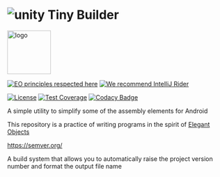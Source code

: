 # ![unity](https://img.shields.io/badge/Unity-100000?style=for-the-badge&logo=unity&logoColor=white) Tiny Builder

<img alt="logo" src="https://www.objectionary.com/cactus.svg" height="100px" />  

[![EO principles respected here](https://www.elegantobjects.org/badge.svg)](https://www.elegantobjects.org)
[![We recommend IntelliJ Rider](https://www.elegantobjects.org/intellij-idea.svg)](https://www.jetbrains.com/rider/)

[![License](https://img.shields.io/badge/license-MIT-green.svg)](https://github.com/LLarean/unity-tiny-builder/blob/master/LICENSE.md)
[![Test Coverage](https://img.shields.io/codecov/c/)](https://codecov.io/github/)
[![Codacy Badge](https://app.codacy.com/project/badge/Grade/a7dd2af28207403abc5ec77ebba303b1)](https://app.codacy.com/gh/LLarean/pocker-dice-console-eo/dashboard?utm_source=gh&utm_medium=referral&utm_content=&utm_campaign=Badge_grade)

A simple utility to simplify some of the assembly elements for Android

This repository is a practice of writing programs in the spirit of [Elegant Objects](https://www.elegantobjects.org/)  

https://semver.org/

A build system that allows you to automatically raise the project version number and format the output file name